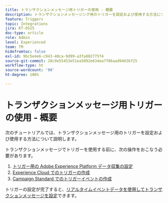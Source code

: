 ```yaml
---
title: トランザクションメッセージ用トリガーの使用 - 概要
description: トランザクションメッセージング用のトリガーを設定および使用する方法について説明します。
feature: Triggers
topic: Integrations
jira: KT-6525
doc-type: article
role: Admin
level: Experienced
team: TM
hidefromtoc: false
exl-id: 9bc5e4e6-c943-40ca-9d99-a3fa802775f4
source-git-commit: 28c9e55453e51ea5092e634ea7f06aad94636f25
workflow-type: ht
source-wordcount: '90'
ht-degree: 100%

---
```


# トランザクションメッセージ用トリガーの使用 - 概要

次のチュートリアルでは、トランザクションメッセージ用のトリガーを設定および使用する方法について説明します。

トランザクションメッセージでトリガーを使用する前に、次の操作をおこなう必要があります。

1. [トリガー用の Adobe Experience Platform データ収集の設定](/help/integrations/configure-launch-for-triggers.md)
2. [Experience Cloud でのトリガーの作成](https://experienceleague.adobe.com/docs/core-services/interface/triggers.html?lang=ja)
3. [Campaign Standard でのトリガーイベントの作成](/help/integrations/create-a-trigger-event.md)

トリガーの設定が完了すると、[リアルタイムイベントデータを使用してトランザクションメッセージを設定](/help/integrations/configure-transactional-messages-using-realtime-event-data.md)できます。
